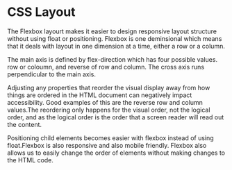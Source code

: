 # CSS Layout

The Flexbox layourt makes it easier to design responsive layout structure without using float or positioning. Flexbox is one deminsional which means that it deals with layout in one dimension at a time, either a row or a column.

The main axis is defined by flex-direction which has four possible values. row or coloumn, and reverse of row and column. The cross axis runs perpendicular to the main axis.

Adjusting any properties that reorder the visual display away from how things are ordered in the HTML document can negatively impact accessibility. Good examples of this are the reverse row and column values.The reordering only happens for the visual order, not the logical order, and as the logical order is the order that a screen reader will read out the content.

Positioning child elements becomes easier with flexbox instead of using float.Flexbox is also responsive and also mobile friendly. Flexbox also allows us to easily change the order of elements without making changes to the HTML code.
